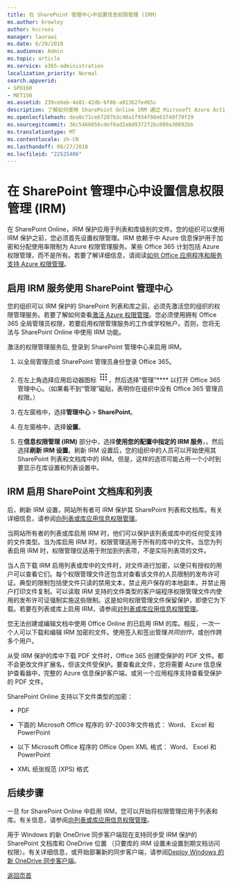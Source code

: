```yaml
---
title: 在 SharePoint 管理中心中设置信息权限管理 (IRM)
ms.author: krowley
author: kccross
manager: laurawi
ms.date: 6/29/2018
ms.audience: Admin
ms.topic: article
ms.service: o365-administration
localization_priority: Normal
search.appverid:
- SPO160
- MET150
ms.assetid: 239ce6eb-4e81-42db-bf86-a01362fed65c
description: 了解如何使用 SharePoint Online IRM 通过 Microsoft Azure Active Directory 权限管理服务 (RMS) 来保护 SharePoint 列表和文档库。
ms.openlocfilehash: dea8c71ce67207b3c40a1f934f90e63740f70f29
ms.sourcegitcommit: 36c5466056cdef6ad2a8d9372f2bc009a30892bb
ms.translationtype: MT
ms.contentlocale: zh-CN
ms.lasthandoff: 08/27/2018
ms.locfileid: "22525406"
---
```

# <a name="set-up-information-rights-management-irm-in-sharepoint-admin-center"></a>在 SharePoint 管理中心中设置信息权限管理 (IRM)

在 SharePoint Online，IRM 保护应用于列表和库级别的文件。您的组织可以使用 IRM 保护之前，您必须首先设置权限管理。IRM 依赖于中 Azure 信息保护用于加密和分配使用率限制为 Azure 权限管理服务。某些 Office 365 计划包括 Azure 权限管理，而不是所有。若要了解详细信息，请阅读[如何 Office 应用程序和服务支持 Azure 权限管理](https://docs.microsoft.com/azure/information-protection/understand-explore/office-apps-services-support)。
  
## <a name="turn-on-irm-service-using-sharepoint-admin-center"></a>启用 IRM 服务使用 SharePoint 管理中心

您的组织可以 IRM 保护的 SharePoint 列表和库之前，必须先激活您的组织的权限管理服务。若要了解如何查看[激活 Azure 权限管理](https://docs.microsoft.com/information-protection/deploy-use/activate-service)。您必须使用拥有 Office 365 全局管理员权限，若要启用权限管理服务的工作或学校帐户。否则，您将无法与 SharePoint Online 中使用 IRM 功能。
  
激活的权限管理服务后, 登录到 SharePoint 管理中心来启用 IRM。
  
1. 以全局管理员或 SharePoint 管理员身份登录 Office 365。
    
2. 在左上角选择应用启动器图标 ![Office 365 中的应用启动器图标](media/e5aee650-c566-4100-aaad-4cc2355d909f.png)，然后选择“管理”**** 以打开 Office 365 管理中心。（如果看不到“管理”磁贴，表明你在组织中没有 Office 365 管理员权限。） 
    
3. 在左窗格中，选择**管理中心** \> **SharePoint**。
    
4. 在左窗格中，选择**设置**。
    
5. 在**信息权限管理 (IRM)** 部分中，选择**使用您的配置中指定的 IRM 服务**，，然后选择**刷新 IRM 设置**。刷新 IRM 设置后，您的组织中的人员可以开始使用其 SharePoint 列表和文档库中的 IRM。但是，这样的选项可能占用一个小时到要显示在库设置和列表设置中。
    
## <a name="irm-enable-sharepoint-document-libraries-and-lists"></a>IRM 启用 SharePoint 文档库和列表
<a name="__toc220831191"> </a>

后，刷新 IRM 设置，网站所有者可 IRM 保护其 SharePoint 列表和文档库。有关详细信息，请参阅[向列表或库应用信息权限管理](apply-irm-to-a-list-or-library.md)。
  
当网站所有者的列表或库启用 IRM 时，他们可以保护该列表或库中的任何受支持的文件类型。当为库启用 IRM 时，权限管理适用于所有的库中的文件。当您为列表启用 IRM 时，权限管理仅适用于附加到列表项，不是实际列表项的文件。
  
当人员下载 IRM 启用列表或库中的文件时，对文件进行加密，以便只有授权的用户可以查看它们。每个权限管理文件还包含对查看该文件的人员限制的发布许可证。典型的限制包括使文件只读的禁用文本，禁止用户保存的本地副本，并禁止用户打印文件复制。可以读取 IRM 支持的文件类型的客户端程序权限管理文件内使用的发布许可证强制实施这些限制。这是如何权限管理文件保留保护，即使它为下载。若要在列表或库上启用 IRM，请参阅[对列表或库应用信息权限管理](apply-irm-to-a-list-or-library.md)。
  
您无法创建或编辑文档中使用 Office Online 的已启用 IRM 的库。相反，一次一个人可以下载和编辑 IRM 加密的文件。使用签入和签出管理*共同创作*，或创作跨多个用户。 
  
从受 IRM 保护的库中下载 PDF 文件时，Office 365 创建受保护的 PDF 文件。都不会更改文件扩展名，但该文件受保护。要查看此文件，您将需要 Azure 信息保护查看器中，完整的 Azure 信息保护客户端，或另一个应用程序支持查看受保护的 PDF 文件。 
  
SharePoint Online 支持以下文件类型的加密：
  
- PDF
    
- 下面的 Microsoft Office 程序的 97-2003年文件格式： Word、 Excel 和 PowerPoint
    
- 以下 Microsoft Office 程序的 Office Open XML 格式： Word、 Excel 和 PowerPoint
    
- XML 纸张规范 (XPS) 格式
    
## <a name="next-steps"></a>后续步骤
<a name="__toc220831191"> </a>

一旦 for SharePoint Online 中启用 IRM，您可以开始将权限管理应用于列表和库。有关信息，请参阅[向列表或库应用信息权限管理](apply-irm-to-a-list-or-library.md)。
  
用于 Windows 的新 OneDrive 同步客户端现在支持同步受 IRM 保护的 SharePoint 文档库和 OneDrive 位置 （只要库的 IRM 设置未设置到期文档访问权限）。有关详细信息，或开始部署新的同步客户端，请参阅[Deploy Windows 的新 OneDrive 同步客户端](https://support.office.com/article/3f3a511c-30c6-404a-98bf-76f95c519668)。
  
[返回页首](set-up-irm-in-sp-admin-center.md#__top)
  

